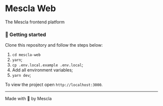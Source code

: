 # Mescla Web

The Mescla frontend platform

### 🚀 Getting started

Clone this repository and follow the steps below:

1. `cd mescla-web`
2. `yarn`;
3. `cp .env.local.example .env.local`;
4. Add all environment variables;
5. `yarn dev`;

To view the project open `http://localhost:3000`.

---

Made with 💙 by Mescla

